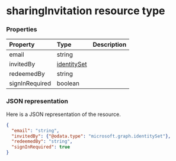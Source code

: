 # sharingInvitation resource type




### Properties
| Property	   | Type	|Description|
|:---------------|:--------|:----------|
|email|string||
|invitedBy|[identitySet](identityset.md)||
|redeemedBy|string||
|signInRequired|boolean||

### JSON representation

Here is a JSON representation of the resource.

<!-- {
  "blockType": "resource",
  "optionalProperties": [

  ],
  "@odata.type": "microsoft.graph.sharinginvitation"
}-->

```json
{
  "email": "string",
  "invitedBy": {"@odata.type": "microsoft.graph.identitySet"},
  "redeemedBy": "string",
  "signInRequired": true
}

```

<!-- uuid: 8fcb5dbc-d5aa-4681-8e31-b001d5168d79
2015-10-25 14:57:30 UTC -->
<!-- {
  "type": "#page.annotation",
  "description": "sharingInvitation resource",
  "keywords": "",
  "section": "documentation",
  "tocPath": ""
}-->